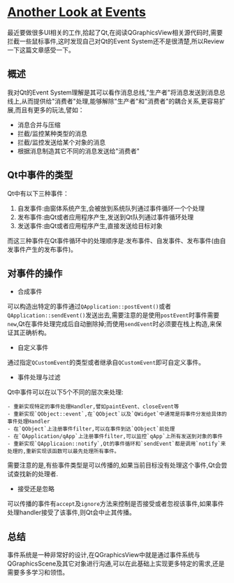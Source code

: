 # [Another Look at Events](https://doc.qt.io/archives/qq/qq11-events.html)

最近要做很多UI相关的工作,拾起了Qt,在阅读QGraphicsView相关源代码时,需要拦截一些鼠标事件,这时发现自己对Qt的Event System还不是很清楚,所以Review一下这篇文章感受一下。

## 概述

我对Qt的Event System理解是其可以看作消息总线,"生产者"将消息发送到消息总线上,从而提供给"消费者"处理,能够解除"生产者"和"消费者"的耦合关系,更容易扩展,而且有更多的玩法,譬如：

- 消息合并与压缩
- 拦截/监控某种类型的消息
- 拦截/监控发送给某个对象的消息
- 根据消息制造其它不同的消息发送给"消费者"

## Qt中事件的类型

Qt中有以下三种事件：

1. 自发事件:由窗体系统产生,会被放到系统队列通过事件循环一个个处理
2. 发布事件:由Qt或者应用程序产生,发送到Qt队列通过事件循环处理
3. 发送事件:由Qt或者应用程序产生,直接发送给目标对象

而这三种事件在Qt事件循环中的处理顺序是:发布事件、自发事件、发布事件(由自发事件产生的发布事件)。

## 对事件的操作

- 合成事件

可以构造出特定的事件通过`QApplication::postEvent()`或者`QApplication::sendEvent()`发送出去,需要注意的是使用`postEvent`时事件需要`new`,Qt在事件处理完成后自动删除掉;而使用`sendEvent`时必须要在栈上构造,来保证其正确析构。

- 自定义事件

通过指定`QCustomEvent`的类型或者继承自`QCustomEvent`即可自定义事件。

- 事件处理与过滤

Qt中事件可以在以下5个不同的层次来处理:

    - 重新实现特定的事件处理Handler,譬如paintEvent、closeEvent等
    - 重新实现`QObject::event`,在`QObject`以及`QWidget`中通常是将事件分发给具体的事件处理Handler
    - 在`QObject`上注册事件filter,可以在事件到达`QObject`前处理
    - 在`QApplication/qApp`上注册事件filter,可以监控`qApp`上所有发送到对象的事件
    - 重新实现`QApplicaion::notify`,Qt的事件循环和`sendEvent`都是调用`notify`来处理的,重新实现该函数可以最先处理所有事件。

需要注意的是,有些事件类型是可以传播的,如果当前目标没有处理这个事件,Qt会尝试查找新的处理者.

- 接受还是忽略

可以传播的事件有`accept`及`ignore`方法来控制是否接受或者忽视该事件,如果事件处理handler接受了该事件,则Qt会中止其传播。

## 总结

事件系统是一种非常好的设计,在QGraphicsView中就是通过事件系统与QGraphicsScene及其它对象进行沟通,可以在此基础上实现更多特定的需求,还是需要多多学习和领悟。
